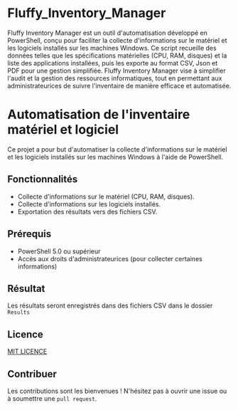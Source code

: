 # Fluffy_Inventory_Manager

Fluffy Inventory Manager est un outil d'automatisation développé en PowerShell, conçu pour faciliter la collecte d'informations sur le matériel et les logiciels installés sur les machines Windows. Ce script recueille des données telles que les spécifications matérielles (CPU, RAM, disques) et la liste des applications installées, puis les exporte au format CSV, Json et PDF pour une gestion simplifiée. Fluffy Inventory Manager vise à simplifier l'audit et la gestion des ressources informatiques, tout en permettant aux administrateurices de suivre l'inventaire de manière efficace et automatisée.

# Automatisation de l'inventaire matériel et logiciel

Ce projet a pour but d'automatiser la collecte d'informations sur le matériel et les logiciels installés sur les machines Windows à l'aide de PowerShell.

## Fonctionnalités

- Collecte d'informations sur le matériel (CPU, RAM, disques).
- Collecte d'informations sur les logiciels installés.
- Exportation des résultats vers des fichiers CSV.

## Prérequis

- PowerShell 5.0 ou supérieur
- Accès aux droits d'administrateurices (pour collecter certaines informations)


## Résultat
Les résultats seront enregistrés dans des fichiers CSV dans le dossier `Results`

## Licence

[MIT LICENCE](https://github.com/PotiteBulle/Fluffy_Inventory_Manager/blob/main/LICENSE)


## Contribuer
Les contributions sont les bienvenues ! N'hésitez pas à ouvrir une issue ou à soumettre une `pull request`.